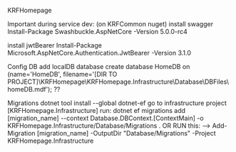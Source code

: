 KRFHomepage

Important during service dev: (on KRFCommon nuget)
install swagger
Install-Package Swashbuckle.AspNetCore -Version 5.0.0-rc4


install jwtBearer
Install-Package Microsoft.AspNetCore.Authentication.JwtBearer -Version 3.1.0

Config DB
add localDB database
create database HomeDB on (name='HomeDB', filename='[DIR TO PROJECT]\KRFHomepage\KRFHomepage.Infrastructure\Database\DBFiles\homeDB.mdf');  ??

Migrations
		dotnet tool install --global dotnet-ef
		go to infrastructure project [KRFHomepage.Infrastructure]
		run:
		dotnet ef  migrations add [migration_name] --context Database.DBContext.[ContextMain] -o KRFHomepage.Infrastructure/Database/Migrations
		.
OR RUN this:
--> Add-Migration [migration_name] -OutputDir "Database/Migrations" -Project KRFHomepage.Infrastructure